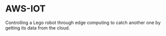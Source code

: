 # AWS-IOT
Controlling a Lego robot through edge computing to catch another one by getting its data from the cloud.
